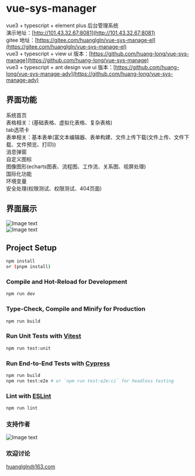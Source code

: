 # vue-sys-manager
vue3 + typescript + element plus 后台管理系统  
演示地址：[http://101.43.32.67:8081](http://101.43.32.67:8081)  
gitee 地址：[https://gitee.com/huanglgln/vue-sys-manage-el](https://gitee.com/huanglgln/vue-sys-manage-el)  
vue3 + typescript + view ui 版本：[https://github.com/huang-long/vue-sys-manage](https://github.com/huang-long/vue-sys-manage)  
vue3 + typescript + ant design vue ui 版本：[https://github.com/huang-long/vue-sys-manage-adv](https://github.com/huang-long/vue-sys-manage-adv)  

## 界面功能
系统首页  
表格相关：(基础表格、虚拟化表格、复杂表格)  
tab选项卡  
表单相关：基本表单(富文本编辑器、表单构建、文件上传下载(文件上传、文件下载、文件预览、打印))  
消息弹窗   
自定义图标  
图像图形(echarts图表、流程图、工作流、关系图、视屏处理)    
国际化功能  
环境变量  
安全处理(权限测试、权限测试、404页面)  

## 界面展示
![Image text](https://gitee.com/huanglgln/vue-sys-manage-el/raw/master/public/images/page1.png)  
![Image text](https://gitee.com/huanglgln/vue-sys-manage-el/raw/master/public/images/page2.png)  

## Project Setup

```sh
npm install
or (pnpm install)
```

### Compile and Hot-Reload for Development

```sh
npm run dev
```

### Type-Check, Compile and Minify for Production

```sh
npm run build
```

### Run Unit Tests with [Vitest](https://vitest.dev/)

```sh
npm run test:unit
```

### Run End-to-End Tests with [Cypress](https://www.cypress.io/)

```sh
npm run build
npm run test:e2e # or `npm run test:e2e:ci` for headless testing
```

### Lint with [ESLint](https://eslint.org/)

```sh
npm run lint
```

### 支持作者

![Image text](https://gitee.com/huanglgln/vue-sys-manage-el/raw/master/public/images/shoukuanma.png)

### 欢迎讨论

huanglgln@163.com
